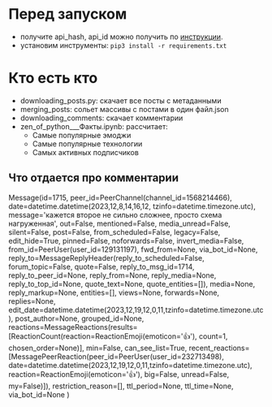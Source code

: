 # Перед запуском
- получите api_hash, api_id можно получить по [инструкции](https://core.telegram.org/api/obtaining_api_id).
- установим инструменты: `pip3 install -r requirements.txt`

# Кто есть кто
- downloading_posts.py: скачает все посты с метаданными
- merging_posts: сольет массивы с постами в один файл.json
- downloading_comments: скачает комментарии
- zen_of_python___Факты.ipynb: рассчитает:
    - Cамые популярные эмоджи
    - Самые популярные технологии
    - Cамых активных подписчиков


## Что отдается про комментарии
Message(id=1715,
        peer_id=PeerChannel(channel_id=1568214466),
        date=datetime.datetime(2023,12,8,14,16,12,
        tzinfo=datetime.timezone.utc),
        message='кажется второе не сильно сложнее, просто схема нагруженная',
        out=False,
        mentioned=False,
        media_unread=False,
        silent=False,
        post=False,
        from_scheduled=False,
        legacy=False,
        edit_hide=True,
        pinned=False,
        noforwards=False,
        invert_media=False,
        from_id=PeerUser(user_id=129131197),
        fwd_from=None,
        via_bot_id=None,
        reply_to=MessageReplyHeader(reply_to_scheduled=False,
        forum_topic=False,
        quote=False,
        reply_to_msg_id=1714,
        reply_to_peer_id=None,
        reply_from=None,
        reply_media=None,
        reply_to_top_id=None,
        quote_text=None,
        quote_entities=[]),
        media=None,
        reply_markup=None,
        entities=[],
        views=None,
        forwards=None,
        replies=None,
        edit_date=datetime.datetime(2023,12,19,12,0,11,tzinfo=datetime.timezone.utc),
        post_author=None,
        grouped_id=None,
        reactions=MessageReactions(results=[ReactionCount(reaction=ReactionEmoji(emoticon='👍'),
        count=1,
        chosen_order=None)],
        min=False,
        can_see_list=True,
        recent_reactions=[MessagePeerReaction(peer_id=PeerUser(user_id=232713498),
        date=datetime.datetime(2023,12,19,12,0,11,tzinfo=datetime.timezone.utc),
        reaction=ReactionEmoji(emoticon='👍'),
        big=False,
        unread=False,
        my=False)]),
        restriction_reason=[],
        ttl_period=None,
        ttl_time=None,
        via_bot_id=None
) 